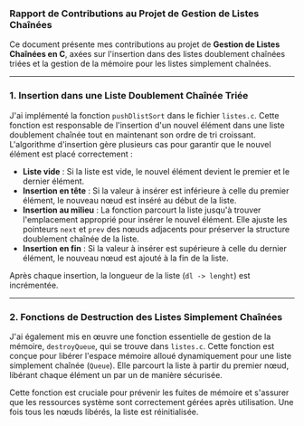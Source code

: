 ### Rapport de Contributions au Projet de Gestion de Listes Chaînées

Ce document présente mes contributions au projet de **Gestion de Listes Chaînées en C**, 
axées sur l'insertion dans des listes doublement chaînées triées et la gestion de la mémoire pour les 
listes simplement chaînées.

---

### 1. Insertion dans une Liste Doublement Chaînée Triée

J'ai implémenté la fonction `pushDlistSort` dans le fichier `listes.c`. Cette fonction est
responsable de l'insertion d'un nouvel élément dans une liste doublement chaînée tout en maintenant son ordre de 
tri croissant. L'algorithme d'insertion gère plusieurs cas pour garantir que le nouvel élément est placé correctement :

* **Liste vide** : Si la liste est vide, le nouvel élément devient le premier et le dernier élément.
* **Insertion en tête** : Si la valeur à insérer est inférieure à celle du premier élément, le nouveau nœud est inséré 
au début de la liste.
* **Insertion au milieu** : La fonction parcourt la liste jusqu'à trouver l'emplacement approprié pour insérer le nouvel
élément. Elle ajuste les pointeurs `next` et `prev` des nœuds adjacents pour préserver la structure doublement chaînée de
la liste.
* **Insertion en fin** : Si la valeur à insérer est supérieure à celle du dernier élément, le nouveau nœud est ajouté à 
la fin de la liste.

Après chaque insertion, la longueur de la liste (`dl -> lenght`) est incrémentée.

---

### 2. Fonctions de Destruction des Listes Simplement Chaînées

J'ai également mis en œuvre une fonction essentielle de gestion de la mémoire, `destroyQueue`, qui se trouve
dans `listes.c`. Cette fonction est conçue pour libérer l'espace mémoire alloué dynamiquement pour une liste simplement 
chaînée (`Queue`). Elle parcourt la liste à partir du premier nœud, libérant chaque élément un par un de manière sécurisée.

Cette fonction est cruciale pour prévenir les fuites de mémoire et s'assurer que les ressources système sont correctement gérées après utilisation. Une fois tous les nœuds libérés, la liste est réinitialisée.
